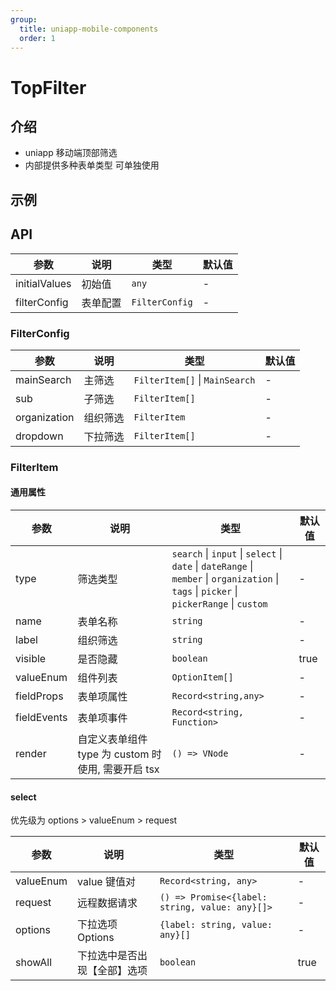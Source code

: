```yaml
---
group:
  title: uniapp-mobile-components
  order: 1
---
```


# TopFilter

## 介绍

- uniapp 移动端顶部筛选
- 内部提供多种表单类型 可单独使用

## 示例

<code src="./demos/Base.tsx" title="基础用法" ></code>

<code src="./demos/SingleFormItem.tsx" title="筛选项单独使用" ></code>

## API

| 参数          | 说明     | 类型           | 默认值 |
| ------------- | -------- | -------------- | ------ |
| initialValues | 初始值   | `any`          | -      |
| filterConfig  | 表单配置 | `FilterConfig` | -      |

### FilterConfig

| 参数         | 说明     | 类型                           | 默认值 |
| ------------ | -------- | ------------------------------ | ------ |
| mainSearch   | 主筛选   | `FilterItem[]` \| `MainSearch` | -      |
| sub          | 子筛选   | `FilterItem[]`                 | -      |
| organization | 组织筛选 | `FilterItem`                   | -      |
| dropdown     | 下拉筛选 | `FilterItem[]`                 | -      |

### FilterItem

#### 通用属性

| 参数        | 说明                                               | 类型                                                                                                                                               | 默认值 |
| ----------- | -------------------------------------------------- | -------------------------------------------------------------------------------------------------------------------------------------------------- | ------ |
| type        | 筛选类型                                           | `search` \| `input` \| `select` \| `date` \| `dateRange` \| <br> `member` \| `organization` \| `tags` \| `picker` \| <br>`pickerRange` \| `custom` | -      |
| name        | 表单名称                                           | `string`                                                                                                                                           | -      |
| label       | 组织筛选                                           | `string`                                                                                                                                           | -      |
| visible     | 是否隐藏                                           | `boolean`                                                                                                                                          | true   |
| valueEnum   | 组件列表                                           | `OptionItem[]`                                                                                                                                     | -      |
| fieldProps  | 表单项属性                                         | `Record<string,any>`                                                                                                                               | -      |
| fieldEvents | 表单项事件                                         | `Record<string, Function>`                                                                                                                         | -      |
| render      | 自定义表单组件 type 为 custom 时使用, 需要开启 tsx | `() => VNode`                                                                                                                                      | -      |

#### select

优先级为 options > valueEnum > request

| 参数      | 说明                         | 类型                                           | 默认值 |
| --------- | ---------------------------- | ---------------------------------------------- | ------ |
| valueEnum | value 键值对                 | `Record<string, any>`                          | -      |
| request   | 远程数据请求                 | `() => Promise<{label: string, value: any}[]>` | -      |
| options   | 下拉选项 Options             | `{label: string, value: any}[]`                | -      |
| showAll   | 下拉选中是否出现【全部】选项 | `boolean`                                      | true   |
